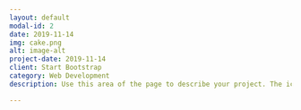 ```yaml
---
layout: default
modal-id: 2
date: 2019-11-14
img: cake.png
alt: image-alt
project-date: 2019-11-14
client: Start Bootstrap
category: Web Development
description: Use this area of the page to describe your project. The icon above is part of a free icon set by <a href="https://sellfy.com/p/8Q9P/jV3VZ/">Flat Icons</a>. On their website, you can download their free set with 16 icons, or you can purchase the entire set with 146 icons for only $12!

---
```

